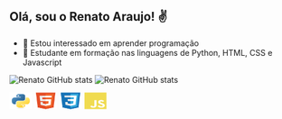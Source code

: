 ## Olá, sou o Renato Araujo! ✌️
- 👀 Estou interessado em aprender programação
- 🌱 Estudante em formação nas linguagens de Python, HTML, CSS e Javascript

![Renato GitHub stats](https://github-readme-stats.vercel.app/api?username=RenatoAraujo-09&show_icons=true&theme=dark)
![Renato GitHub stats](https://github-readme-stats.vercel.app/api/top-langs/?username=RenatoAraujo-09&layout=compact&langs_count=16&theme=dark)

<div style="display: inline_block">
  <img align="center" alt="Renato-Python" height="30" width="40" src="https://raw.githubusercontent.com/devicons/devicon/master/icons/python/python-original.svg">
  <img align="center" alt="Renato-HTML" height="30" width="40" src="https://raw.githubusercontent.com/devicons/devicon/master/icons/html5/html5-original.svg">
  <img align="center" alt="Renato-CSS" height="30" width="40" src="https://raw.githubusercontent.com/devicons/devicon/master/icons/css3/css3-original.svg">
  <img align="center" alt="Renato-Javascript" height="30" width="40" src="https://raw.githubusercontent.com/devicons/devicon/master/icons/javascript/javascript-plain.svg">
</div>
<!--
<div><br>
  <a href="Colocar o URL Youtube" target="_blank"><img src="https://img.shields.io/badge/YouTube-FF0000?style=for-the-badge&logo=youtube&logoColor=white" target="_blank"></a>
  <a href="Colocar o URL Insta" target="_blank"><img src="https://img.shields.io/badge/-Instagram-%23E4405F?style=for-the-badge&logo=instagram&logoColor=white" target="_blank"></a>
 	<a href="Colocar o URL Twitch" target="_blank"><img src="https://img.shields.io/badge/Twitch-9146FF?style=for-the-badge&logo=twitch&logoColor=white" target="_blank"></a>
  <a href="Colocar o URL Discord" target="_blank"><img src="https://img.shields.io/badge/Discord-7289DA?style=for-the-badge&logo=discord&logoColor=white" target="_blank"></a> 
  <a href="Colocar o Gmail"><img src="https://img.shields.io/badge/-Gmail-%23333?style=for-the-badge&logo=gmail&logoColor=white" target="_blank"></a>
  <a href="Colocar o URL Linkedin" target="_blank"><img src="https://img.shields.io/badge/-LinkedIn-%230077B5?style=for-the-badge&logo=linkedin&logoColor=white" target="_blank"></a> 
</div>
-->

